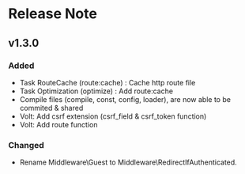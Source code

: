 # Release Note

## v1.3.0

### Added
- Task RouteCache (route:cache) : Cache http route file
- Task Optimization (optimize) : Add route:cache
- Compile files (compile, const, config, loader), are now able to be commited & shared
- Volt: Add csrf extension (csrf_field & csrf_token function)
- Volt: Add route function

### Changed
- Rename Middleware\Guest to Middleware\RedirectIfAuthenticated.